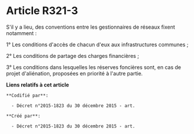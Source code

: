 # Article R321-3

S'il y a lieu, des conventions entre les gestionnaires de réseaux fixent notamment :

1° Les conditions d'accès de chacun d'eux aux infrastructures communes ;

2° Les conditions de partage des charges financières ;

3° Les conditions dans lesquelles les réserves foncières sont, en cas de projet d'aliénation, proposées en priorité à l'autre
partie.

**Liens relatifs à cet article**

	**Codifié par**:

	  - Décret n°2015-1823 du 30 décembre 2015 - art.

	**Créé par**:

	  - Décret n°2015-1823 du 30 décembre 2015 - art.
